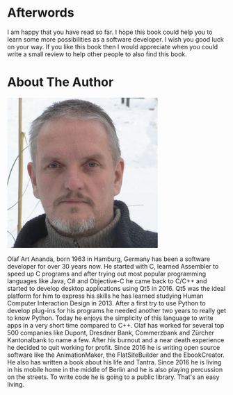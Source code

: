 # Afterwords
I am happy that you have read so far. 
I hope this book could help you to learn some more possibilities as a software developer. 
I wish you good luck on your way. 
If you like this book then I would appreciate when you could write a small review to help other people to also find this book.
# About The Author
![art](../images/art.png "art")  

Olaf Art Ananda, born 1963 in Hamburg, Germany has been a software developer for over 30 years now. He started with C, learned Assembler to speed up C programs and after trying out most popular programming languages like Java, C# and Objective-C he came back to C/C++ and started to develop desktop appĺications using Qt5 in 2016.
Qt5 was the ideal platform for him to express his skills he has learned studying Human Computer Interaction Design in 2013. After a first try to use Python to develop plug-ins for his programs he needed another two years to really get to know Python. Today he enjoys the simplicity of this language to write apps in a very short time compared to C++.
Olaf has worked for several top 500 companies like Dupont, Dresdner Bank, Commerzbank and Zürcher Kantonalbank to name a few.
After his burnout and a near death experience he decided to quit working for profit. 
Since 2016 he is writing open source software like the AnimationMaker, the FlatSiteBuilder and the EbookCreator.
He also has written a book about his life and Tantra.
Since 2016 he is living in his mobile home in the middle of Berlin and he is also playing percussion on the streets.
To write code he is going to a public library.
That's an easy living.